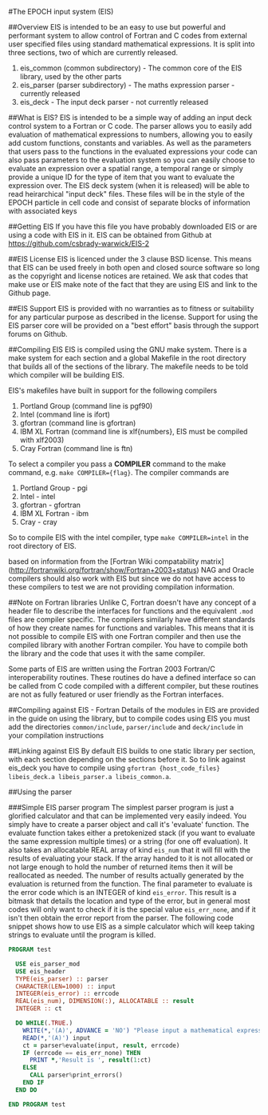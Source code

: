 #The EPOCH input system (EIS)

##Overview
EIS is intended to be an easy to use but powerful and performant system to allow control of Fortran and C codes from external user specified files using standard mathematical expressions. It is split into three sections, two of which are currently released.

1) eis\_common (common subdirectory) - The common core of the EIS library, used by the other parts
2) eis\_parser (parser subdirectory) - The maths expression parser - currently released
3) eis\_deck - The input deck parser - not currently released

##What is EIS?
EIS is intended to be a simple way of adding an input deck control system to a Fortran or C code. The parser allows you to easily add evaluation of mathematical expressions to numbers, allowing you to easily add custom functions, constants and variables. As well as the parameters that users pass to the functions in the evaluated expressions your code can also pass parameters to the evaluation system so you can easily choose to evaluate an expression over a spatial range, a temporal range or simply provide a unique ID for the type of item that you want to evaluate the expression over. The EIS deck system (when it is released) will be able to read heirarchical "input deck" files. These files will be in the style of the EPOCH particle in cell code and consist of separate blocks of information with associated keys

##Getting EIS
If you have this file you have probably downloaded EIS or are using a code with EIS in it. EIS can be obtained from Github at https://github.com/csbrady-warwick/EIS-2

##EIS License
EIS is licenced under the 3 clause BSD license. This means that EIS can be used freely in both open and closed source software so long as the copyright and license notices are retained. We ask that codes that make use or EIS make note of the fact that they are using EIS and link to the Github page.

##EIS Support
EIS is provided with no warranties as to fitness or suitability for any particular purpose as described in the license. Support for using the EIS parser core will be provided on a "best effort" basis through the support forums on Github.

##Compiling EIS
EIS is compiled using the GNU make system. There is a make system for each section and a global Makefile in the root directory that builds all of the sections of the library. The makefile needs to be told which compiler will be building EIS.

EIS's makefiles have built in support for the following compilers
1) Portland Group (command line is pgf90)
2) Intel (command line is ifort)
3) gfortran (command line is gfortran)
4) IBM XL Fortran (command line is xlf{numbers}, EIS must be compiled with xlf2003)
5) Cray Fortran (command line is ftn)

To select a compiler you pass a **COMPILER** command to the make command, e.g. `make COMPILER={flag}`. The compiler commands are

1) Portland Group - pgi
2) Intel - intel
3) gfortran - gfortran
4) IBM XL Fortran - ibm
5) Cray - cray

So to compile EIS with the intel compiler, type `make COMPILER=intel` in the root directory of EIS. 

based on information from the [Fortran Wiki compatability matrix] (http://fortranwiki.org/fortran/show/Fortran+2003+status) NAG and Oracle compilers should also work with EIS but since we do not have access to these compilers to test we are not providing compilation information.


##Note on Fortran libraries
Unlike C, Fortran doesn't have any concept of a header file to describe the interfaces for functions and the equivalent `.mod` files are compiler specific. The compilers similarly have different standards of how they create names for functions and variables. This means that it is not possible to compile EIS with one Fortran compiler and then use the compiled library with another Fortran compiler. You have to compile both the library and the code that uses it with the same compiler.

Some parts of EIS are written using the Fortran 2003 Fortran/C interoperability routines. These routines do have a defined interface so can be called from C code compiled with a different compiler, but these routines are not as fully featured or user friendly as the Fortran interfaces.

##Compiling against EIS - Fortran
Details of the modules in EIS are provided in the guide on using the library, but to compile codes using EIS you must add the directories `common/include`, `parser/include` and `deck/include` in your compilation instructions

##Linking against EIS
By default EIS builds to one static library per section, with each section depending on the sections before it. So to link against eis\_deck you have to compile using `gfortran {host_code_files} libeis_deck.a libeis_parser.a libeis_common.a`.


##Using the parser

###Simple EIS parser program
The simplest parser program is just a glorified calculator and that can be implemented very easily indeed. You simply have to create a parser object and call it's 'evaluate' function. The evaluate function takes either a pretokenized stack (if you want to evaluate the same expression multiple times) or a string (for one off evaluation). It also takes an allocatable REAL array of kind `eis_num` that it will fill with the results of evaluating your stack. If the array handed to it is not allocated or not large enough to hold the number of returned items then it will be reallocated as needed. The number of results actually generated by the evaluation is returned from the function. The final parameter to evaluate is the error code which is an INTEGER of kind `eis_error`. This result is a bitmask that details the location and type of the error, but in general most codes will only want to check if it is the special value `eis_err_none`, and if it isn't then obtain the error report from the parser. The following code snippet shows how to use EIS as a simple calculator which will keep taking strings to evaluate until the program is killed.

```fortran
PROGRAM test

  USE eis_parser_mod
  USE eis_header
  TYPE(eis_parser) :: parser
  CHARACTER(LEN=1000) :: input
  INTEGER(eis_error) :: errcode
  REAL(eis_num), DIMENSION(:), ALLOCATABLE :: result
  INTEGER :: ct

  DO WHILE(.TRUE.)
    WRITE(*,'(A)', ADVANCE = 'NO') "Please input a mathematical expression :"
    READ(*,'(A)') input
    ct = parser%evaluate(input, result, errcode)
    IF (errcode == eis_err_none) THEN
      PRINT *,'Result is ', result(1:ct)
    ELSE
      CALL parser%print_errors()
    END IF
  END DO

END PROGRAM test

```


